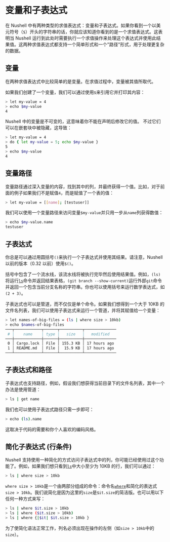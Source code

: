 # 变量和子表达式

在 Nushell 中有两种类型的求值表达式：变量和子表达式。如果你看到一个以美元符号（`$`）开头的字符串的话，你就应该知道你看到的是一个求值表达式。这表明当 Nushell 运行到此处时需要执行一个求值操作来处理这个表达式并使用此结果值。这两种求值表达式都支持一个简单形式和一个"路径"形式，用于处理更复杂的数据。

## 变量

在两种求值表达式中比较简单的是变量。在求值过程中，变量被其值所取代。

如果我们创建了一个变量，我们可以通过使用`$`来引用它并打印其内容：

```bash
> let my-value = 4
> echo $my-value
4
```

Nushell 中的变量是不可变的，这意味着你不能在声明后修改它的值。
不过它们可以在嵌套块中被隐藏，这导致：

```bash
> let my-value = 4
> do { let my-value = 5; echo $my-value }
5
> echo $my-value
4
```

## 变量路径

变量路径通过深入变量的内容，找到其中的列，并最终获得一个值。比如，对于前面的例子如果我们不是赋值`4`，而是赋值了一个表的值：

```bash
> let my-value = [[name]; [testuser]]
```

我们可以使用一个变量路径来访问变量`$my-value`并只用一步从`name`列获得数值：

```bash
> echo $my-value.name
testuser
```

## 子表达式

你总是可以通过用圆括号`()`来执行一个子表达式并使用其结果。请注意，Nushell 以前的版本（0.32 以前）使用`$()`。

括号中包含了一个流水线，该流水线将被执行完毕然后使用结果值。例如，`(ls)`将运行[`ls`](/book/commands/ls.md)命令并返回结果表格，`(git branch --show-current)`运行外部`git`命令并返回一个包含当前分支名称的字符串。你也可以使用括号来运行数学表达式，如`(2 + 3)`。

子表达式也可以是管道，而不仅仅是单个命令。如果我们想得到一个大于 10KB 的文件名列表，我们可以使用子表达式来运行一个管道，并将其赋值给一个变量：

```bash
> let names-of-big-files = (ls | where size > 10kb)
> echo $names-of-big-files
───┬────────────┬──────┬──────────┬──────────────
 # │    name    │ type │   size   │   modified
───┼────────────┼──────┼──────────┼──────────────
 0 │ Cargo.lock │ File │ 155.3 KB │ 17 hours ago
 1 │ README.md  │ File │  15.9 KB │ 17 hours ago
───┴────────────┴──────┴──────────┴──────────────
```

## 子表达式和路径

子表达式也支持路径，例如，假设我们想获得当前目录下的文件名列表，其中一个办法是使用管道：

```bash
> ls | get name
```

我们也可以使用子表达式路径只需一步即可：

```bash
> echo (ls).name
```

这取决于代码的需要和你个人喜欢的编码风格。

## 简化子表达式 (行条件)

Nushell 支持使用一种简化的方式访问子表达式中的列，你可能已经使用过这个功能了。例如，如果我们想只看到[`ls`](/book/commands/ls.md)中大小至少为 10KB 的行，我们可以通过：

```bash
> ls | where size > 10kb
```

`where size > 10kb`是一个由两部分组成的命令：命令名[`where`](/book/commands/where.md)和简化的表达式`size > 10kb`。我们说简化是因为这里的`size`是`$it.size`的简洁版。也可以用以下任何一种方式来写：

```bash
> ls | where $it.size > 10kb
> ls | where ($it.size > 10kb)
> ls | where {|$it| $it.size > 10kb }
```

为了使简化语法正常工作，列名必须出现在操作的左侧（如`size > 10kb`中的`size`）。
